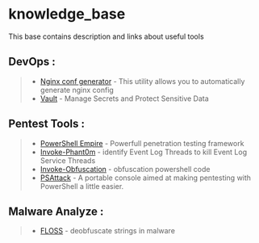 # knowledge_base
This base contains description and links about useful tools

## DevOps :

> - [Nginx conf generator](https://github.com/valentinxxx/nginxconfig.io) - This utility allows you to automatically generate nginx config
> - [Vault](https://www.vaultproject.io/) - Manage Secrets and Protect Sensitive Data

## Pentest Tools :

> - [PowerShell Empire](https://github.com/EmpireProject/Empire) - Powerfull penetration testing framework
> - [Invoke-Phant0m](https://github.com/hlldz/Invoke-Phant0m) - identify Event Log Threads to kill Event Log Service Threads
> - [Invoke-Obfuscation](https://github.com/danielbohannon/Invoke-Obfuscation) - obfuscation powershell code
> - [PSAttack](https://github.com/jaredhaight/PSAttack) - A portable console aimed at making pentesting with PowerShell a little easier.

## Malware Analyze :

> - [FLOSS](https://github.com/fireeye/flare-floss) - deobfuscate strings in malware
